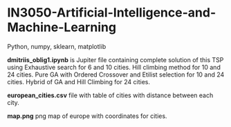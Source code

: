 # IN3050-Artificial-Intelligence-and-Machine-Learning
Python, numpy, sklearn, matplotlib 

**dmitriis_oblig1.ipynb** is Jupiter file containing complete solution of this TSP using 
Exhaustive search for 6 and 10 cities. 
Hill climbing method for 10 and 24 cities.
Pure GA with Ordered Crossover and Etilist selection for 10 and 24 cities. 
Hybrid of GA and Hill Climbing for 24 cities. 

**european_cities.csv** file with table of cities with distance between each city.

**map.png** png map of europe with coordinates for cities. 
